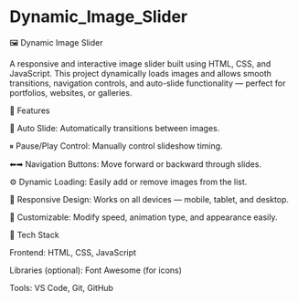 # Dynamic_Image_Slider
🖼 Dynamic Image Slider

A responsive and interactive image slider built using HTML, CSS, and JavaScript. This project dynamically loads images and allows smooth transitions, navigation controls, and auto-slide functionality — perfect for portfolios, websites, or galleries.

🚀 Features

🔄 Auto Slide: Automatically transitions between images.

⏸ Pause/Play Control: Manually control slideshow timing.

⬅➡ Navigation Buttons: Move forward or backward through slides.

⚙ Dynamic Loading: Easily add or remove images from the list.

📱 Responsive Design: Works on all devices — mobile, tablet, and desktop.

🎨 Customizable: Modify speed, animation type, and appearance easily.

🧩 Tech Stack

Frontend: HTML, CSS, JavaScript

Libraries (optional): Font Awesome (for icons)

Tools: VS Code, Git, GitHub
